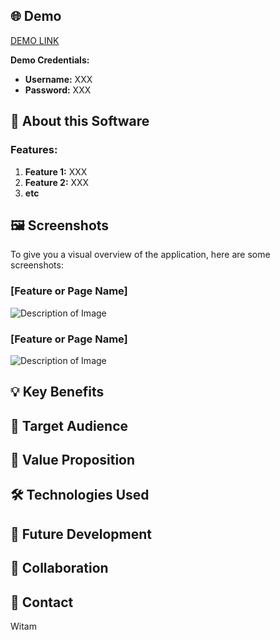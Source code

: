 ## 🌐 Demo

[DEMO LINK](http://replace-with-your-link.com)

**Demo Credentials:**

- **Username:** XXX
- **Password:** XXX

## 📖 About this Software

### Features:

1. **Feature 1:** XXX
2. **Feature 2:** XXX
3. **etc**

## 🖼️ Screenshots

To give you a visual overview of the application, here are some screenshots:

### [Feature or Page Name]

![Description of Image](http://link-to-your-image.com/image1.png)

### [Feature or Page Name]

![Description of Image](http://link-to-your-image.com/image2.png)

## 💡 Key Benefits

## 🎯 Target Audience

## 🚀 Value Proposition

## 🛠️ Technologies Used

## 🌱 Future Development

## 🤝 Collaboration

## 📧 Contact

Witam
